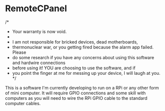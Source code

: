 # RemoteCPanel

/*
 * Your warranty is now void.
 *
 * I am not responsible for bricked devices, dead motherboards, 
 * thermonuclear war, or you getting fired because the alarm app failed. Please
 * do some research if you have any concerns about using this software and hardwire connections
 * before using it! YOU are choosing to use the software, and if
 * you point the finger at me for messing up your device, I will laugh at you.
 */

This is a software I'm currently developing to run on a RPi or any other form of mini computer.
It will require GPIO connections and some skill with computers as you will need to wire the RPi GPIO cable to the standard computer cables.
